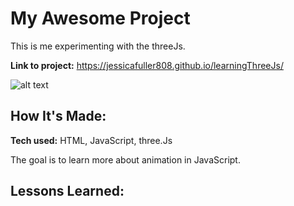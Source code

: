 # My Awesome Project
This is me experimenting with the threeJs.

**Link to project:** https://jessicafuller808.github.io/learningThreeJs/

![alt text](https://www.ibb.co/Fw1D37v)

## How It's Made:

**Tech used:** HTML, JavaScript, three.Js

The goal is to learn more about animation in JavaScript.


## Lessons Learned:

